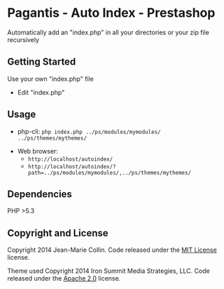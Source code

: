 Pagantis - Auto Index - Prestashop
=========

Automatically add an "index.php" in all your directories or your zip file recursively

## Getting Started

Use your own "index.php" file
* Edit "index.php"

## Usage

- php-cli: `php index.php ../ps/modules/mymodules/ ../ps/themes/mythemes/`
* Web browser:
  - `http://localhost/autoindex/`
  - `http://localhost/autoindex/?path=../ps/modules/mymodules/,../ps/themes/mythemes/`

## Dependencies

PHP >5.3

## Copyright and License

Copyright 2014 Jean-Marie Collin. Code released under the [MIT License](https://github.com/jmcollin/autoindex/blob/master/LICENSE) license.

Theme used Copyright 2014 Iron Summit Media Strategies, LLC. Code released under the [Apache 2.0](https://github.com/IronSummitMedia/startbootstrap-freelancer/blob/gh-pages/LICENSE) license.
